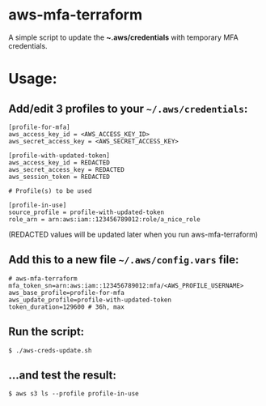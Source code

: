 # aws-mfa-terraform
A simple script to update the **~.aws/credentials** with temporary MFA credentials.

# Usage:

## Add/edit 3 profiles to your `~/.aws/credentials`:
```
[profile-for-mfa]
aws_access_key_id = <AWS_ACCESS_KEY_ID>
aws_secret_access_key = <AWS_SECRET_ACCESS_KEY>

[profile-with-updated-token]
aws_access_key_id = REDACTED
aws_secret_access_key = REDACTED
aws_session_token = REDACTED

# Profile(s) to be used

[profile-in-use]
source_profile = profile-with-updated-token
role_arn = arn:aws:iam::123456789012:role/a_nice_role
```
(REDACTED values will be updated later when you run aws-mfa-terraform)

## Add this to a new file `~/.aws/config.vars` file:
```
# aws-mfa-terraform
mfa_token_sn=arn:aws:iam::123456789012:mfa/<AWS_PROFILE_USERNAME>
aws_base_profile=profile-for-mfa
aws_update_profile=profile-with-updated-token
token_duration=129600 # 36h, max
```

## Run the script:
```
$ ./aws-creds-update.sh
```

## ...and test the result:

```
$ aws s3 ls --profile profile-in-use
```
